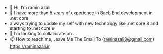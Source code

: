 - 👋 Hi, I’m ramin azali
- 👀 I have more than 5 years of experience in Back-End development in .net core
-  always trying to update my self with new technology like .net core 8 and starting to .net core 9 
- 💞️ I’m looking to collaborate on ...
- 📫 How to reach me, Leave Me The Email To (raminazali8@gmail.com)
https://raminazali.ir
<!---
raminazali/raminazali is a ✨ special ✨ repository because its `README.md` (this file) appears on your GitHub profile.
You can click the Preview link to take a look at your changes.
--->
